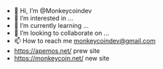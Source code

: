 - 👋 Hi, I’m @Monkeycoindev
- 👀 I’m interested in ...
- 🌱 I’m currently learning ...
- 💞️ I’m looking to collaborate on ...
- 📫 How to reach me monkeycoindev@gmail.com
- https://apemos.net/ prew site
- https://monkeycoin.net/ new site

<!---
Monkeycoindev/Monkeycoindev is a ✨ special ✨ repository because its `README.md` (this file) appears on your GitHub profile.
You can click the Preview link to take a look at your changes.
--->
